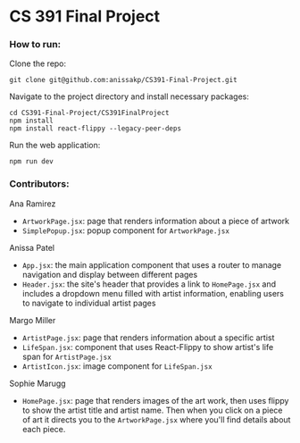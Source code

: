 # CS 391 Final Project

### How to run:
Clone the repo:
```
git clone git@github.com:anissakp/CS391-Final-Project.git
```
Navigate to the project directory and install necessary packages:
```
cd CS391-Final-Project/CS391FinalProject
npm install
npm install react-flippy --legacy-peer-deps
```
Run the web application:
```
npm run dev
```
### Contributors:
Ana Ramirez

- ```ArtworkPage.jsx```: page that renders information about a piece of artwork
- ```SimplePopup.jsx```: popup component for ```ArtworkPage.jsx```

Anissa Patel

- ```App.jsx```: the main application component that uses a router to manage navigation and display between different pages
- ```Header.jsx```: the site's header that provides a link to ```HomePage.jsx``` and includes a dropdown menu filled with artist information, enabling users to navigate to individual artist pages

Margo Miller

- ```ArtistPage.jsx```: page that renders information about a specific artist
- ```LifeSpan.jsx```: component that uses React-Flippy to show artist's life span for ```ArtistPage.jsx```
- ```ArtistIcon.jsx```: image component for ```LifeSpan.jsx```

Sophie Marugg

- ```HomePage.jsx```: page that renders images of the art work, then uses flippy to show the artist title and artist name. 
Then when you click on a piece of art it directs you to the ```ArtworkPage.jsx``` where you'll find details about each piece.
